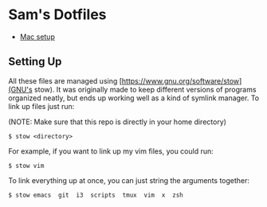# Sam's Dotfiles

- [Mac setup](./docs/macbook-process.md)

## Setting Up

All these files are managed using [https://www.gnu.org/software/stow](GNU's stow). It was originally made to keep different versions of programs organized neatly, but ends up working well as a kind of symlink manager. To link up files just run: 

(NOTE: Make sure that this repo is directly in your home directory)

```
$ stow <directory>
```
For example, if you want to link up my vim files, you could run:
```
$ stow vim
```
To link everything up at once, you can just string the arguments together:
```
$ stow emacs  git  i3  scripts  tmux  vim  x  zsh
```

